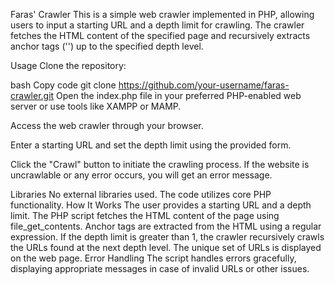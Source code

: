 Faras' Crawler
This is a simple web crawler implemented in PHP, allowing users to input a starting URL and a depth limit for crawling. The crawler fetches the HTML content of the specified page and recursively extracts anchor tags ('<a>') up to the specified depth level.

Usage
Clone the repository:

bash
Copy code
git clone https://github.com/your-username/faras-crawler.git
Open the index.php file in your preferred PHP-enabled web server or use tools like XAMPP or MAMP.

Access the web crawler through your browser.

Enter a starting URL and set the depth limit using the provided form.

Click the "Crawl" button to initiate the crawling process.
If the website is uncrawlable or any error occurs, you will get an error message.



Libraries
No external libraries used. The code utilizes core PHP functionality.
How It Works
The user provides a starting URL and a depth limit.
The PHP script fetches the HTML content of the page using file_get_contents.
Anchor tags are extracted from the HTML using a regular expression.
If the depth limit is greater than 1, the crawler recursively crawls the URLs found at the next depth level.
The unique set of URLs is displayed on the web page.
Error Handling
The script handles errors gracefully, displaying appropriate messages in case of invalid URLs or other issues.
